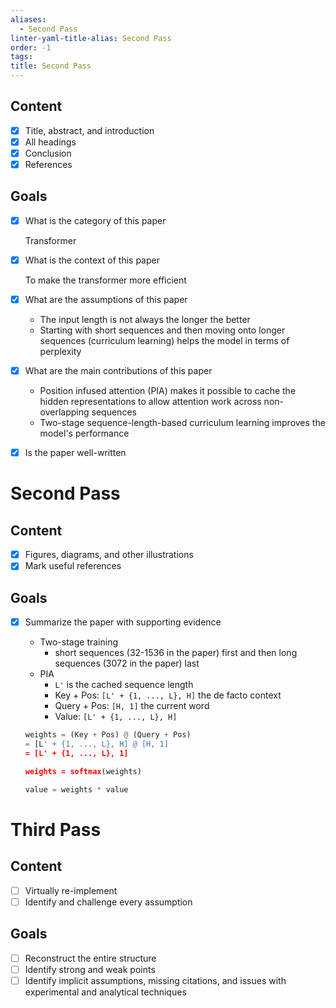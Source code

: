 ```yaml
---
aliases:
  - Second Pass
linter-yaml-title-alias: Second Pass
order: -1
tags: 
title: Second Pass
---
```


## Content

- [x] Title, abstract, and introduction
- [x] All headings
- [x] Conclusion
- [x] References

## Goals

- [x] What is the category of this paper

    Transformer

- [x] What is the context of this paper

    To make the transformer more efficient

- [x] What are the assumptions of this paper
    - The input length is not always the longer the better
    - Starting with short sequences and then moving onto longer sequences (curriculum learning) helps the model in terms of perplexity
- [x] What are the main contributions of this paper
    - Position infused attention (PIA) makes it possible to cache the hidden representations to allow attention work across non-overlapping sequences
    - Two-stage sequence-length-based curriculum learning improves the model's performance
- [x] Is the paper well-written

# Second Pass

## Content

- [x] Figures, diagrams, and other illustrations
- [x] Mark useful references

## Goals

- [x] Summarize the paper with supporting evidence
    - Two-stage training
        - short sequences (32-1536 in the paper) first and then long sequences (3072 in the paper) last
    - PIA
        - `L'` is the cached sequence length
        - Key + Pos: `[L' + {1, ..., L}, H]` the de facto context
        - Query + Pos: `[H, 1]` the current word
        - Value: `[L' + {1, ..., L}, H]`

    ```python
    weights = (Key + Pos) @ (Query + Pos)
    = [L' + {1, ..., L}, H] @ [H, 1]
    = [L' + {1, ..., L}, 1]

    weights = softmax(weights)

    value = weights * value
    ```

# Third Pass

## Content

- [ ] Virtually re-implement
- [ ] Identify and challenge every assumption

## Goals

- [ ] Reconstruct the entire structure
- [ ] Identify strong and weak points
- [ ] Identify implicit assumptions, missing citations, and issues with experimental and analytical techniques